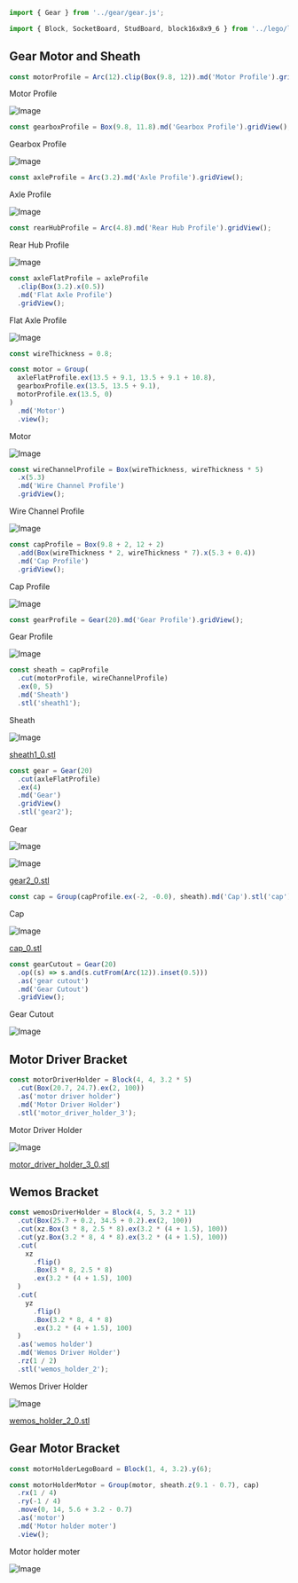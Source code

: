 ```JavaScript
import { Gear } from '../gear/gear.js';
```

```JavaScript
import { Block, SocketBoard, StudBoard, block16x8x9_6 } from '../lego/lego.nb';
```

## Gear Motor and Sheath

```JavaScript
const motorProfile = Arc(12).clip(Box(9.8, 12)).md('Motor Profile').gridView();
```

Motor Profile

![Image](micro_gear_motor.md.0.png)

```JavaScript
const gearboxProfile = Box(9.8, 11.8).md('Gearbox Profile').gridView();
```

Gearbox Profile

![Image](micro_gear_motor.md.1.png)

```JavaScript
const axleProfile = Arc(3.2).md('Axle Profile').gridView();
```

Axle Profile

![Image](micro_gear_motor.md.2.png)

```JavaScript
const rearHubProfile = Arc(4.8).md('Rear Hub Profile').gridView();
```

Rear Hub Profile

![Image](micro_gear_motor.md.3.png)

```JavaScript
const axleFlatProfile = axleProfile
  .clip(Box(3.2).x(0.5))
  .md('Flat Axle Profile')
  .gridView();
```

Flat Axle Profile

![Image](micro_gear_motor.md.4.png)

```JavaScript
const wireThickness = 0.8;
```

```JavaScript
const motor = Group(
  axleFlatProfile.ex(13.5 + 9.1, 13.5 + 9.1 + 10.8),
  gearboxProfile.ex(13.5, 13.5 + 9.1),
  motorProfile.ex(13.5, 0)
)
  .md('Motor')
  .view();
```

Motor

![Image](micro_gear_motor.md.5.png)

```JavaScript
const wireChannelProfile = Box(wireThickness, wireThickness * 5)
  .x(5.3)
  .md('Wire Channel Profile')
  .gridView();
```

Wire Channel Profile

![Image](micro_gear_motor.md.6.png)

```JavaScript
const capProfile = Box(9.8 + 2, 12 + 2)
  .add(Box(wireThickness * 2, wireThickness * 7).x(5.3 + 0.4))
  .md('Cap Profile')
  .gridView();
```

Cap Profile

![Image](micro_gear_motor.md.7.png)

```JavaScript
const gearProfile = Gear(20).md('Gear Profile').gridView();
```

Gear Profile

![Image](micro_gear_motor.md.8.png)

```JavaScript
const sheath = capProfile
  .cut(motorProfile, wireChannelProfile)
  .ex(0, 5)
  .md('Sheath')
  .stl('sheath1');
```

Sheath

![Image](micro_gear_motor.md.9.png)

[sheath1_0.stl](micro_gear_motor.sheath1_0.stl)

```JavaScript
const gear = Gear(20)
  .cut(axleFlatProfile)
  .ex(4)
  .md('Gear')
  .gridView()
  .stl('gear2');
```

Gear

![Image](micro_gear_motor.md.10.png)

![Image](micro_gear_motor.md.11.png)

[gear2_0.stl](micro_gear_motor.gear2_0.stl)

```JavaScript
const cap = Group(capProfile.ex(-2, -0.0), sheath).md('Cap').stl('cap');
```

Cap

![Image](micro_gear_motor.md.12.png)

[cap_0.stl](micro_gear_motor.cap_0.stl)

```JavaScript
const gearCutout = Gear(20)
  .op((s) => s.and(s.cutFrom(Arc(12)).inset(0.5)))
  .as('gear cutout')
  .md('Gear Cutout')
  .gridView();
```

Gear Cutout

![Image](micro_gear_motor.md.13.png)

## Motor Driver Bracket

```JavaScript
const motorDriverHolder = Block(4, 4, 3.2 * 5)
  .cut(Box(20.7, 24.7).ex(2, 100))
  .as('motor driver holder')
  .md('Motor Driver Holder')
  .stl('motor_driver_holder_3');
```

Motor Driver Holder

![Image](micro_gear_motor.md.14.png)

[motor_driver_holder_3_0.stl](micro_gear_motor.motor_driver_holder_3_0.stl)

## Wemos Bracket

```JavaScript
const wemosDriverHolder = Block(4, 5, 3.2 * 11)
  .cut(Box(25.7 + 0.2, 34.5 + 0.2).ex(2, 100))
  .cut(xz.Box(3 * 8, 2.5 * 8).ex(3.2 * (4 + 1.5), 100))
  .cut(yz.Box(3.2 * 8, 4 * 8).ex(3.2 * (4 + 1.5), 100))
  .cut(
    xz
      .flip()
      .Box(3 * 8, 2.5 * 8)
      .ex(3.2 * (4 + 1.5), 100)
  )
  .cut(
    yz
      .flip()
      .Box(3.2 * 8, 4 * 8)
      .ex(3.2 * (4 + 1.5), 100)
  )
  .as('wemos holder')
  .md('Wemos Driver Holder')
  .rz(1 / 2)
  .stl('wemos_holder_2');
```

Wemos Driver Holder

![Image](micro_gear_motor.md.15.png)

[wemos_holder_2_0.stl](micro_gear_motor.wemos_holder_2_0.stl)

## Gear Motor Bracket

```JavaScript
const motorHolderLegoBoard = Block(1, 4, 3.2).y(6);
```

```JavaScript
const motorHolderMotor = Group(motor, sheath.z(9.1 - 0.7), cap)
  .rx(1 / 4)
  .ry(-1 / 4)
  .move(0, 14, 5.6 + 3.2 - 0.7)
  .as('motor')
  .md('Motor holder moter')
  .view();
```

Motor holder moter

![Image](micro_gear_motor.md.16.png)

